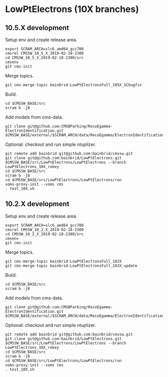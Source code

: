 # LowPtElectrons (10X branches)

## 10.5.X development

Setup env and create release area.
```
export SCRAM_ARCH=slc6_amd64_gcc700
cmsrel CMSSW_10_5_X_2019-02-18-2300
cd CMSSW_10_5_X_2019-02-18-2300/src
cmsenv
git cms-init
```

Merge topics.
```
git cms-merge-topic bainbrid:LowPtElectronsFull_105X_SCbugfix
```

Build.
``` 
cd $CMSSW_BASE/src
scram b -j8
```

Add models from cms-data.
```
git clone git@github.com:CMSBParking/RecoEgamma-ElectronIdentification.git $CMSSW_BASE/external/$SCRAM_ARCH/data/RecoEgamma/ElectronIdentification/data
```

Optional: checkout and run simple ntuplizer.
```
git remote add bainbrid git@github.com:bainbrid/cmssw.git
git clone git@github.com:bainbrid/LowPtElectrons.git $CMSSW_BASE/src/LowPtElectrons/LowPtElectrons --branch LowPtElectrons_10X_rekey
cd $CMSSW_BASE/src
scram b -j8
cd $CMSSW_BASE/src/LowPtElectrons/LowPtElectrons/run
voms-proxy-init --voms cms
. test_10X.sh
```

## 10.2.X development

Setup env and create release area.
```
export SCRAM_ARCH=slc6_amd64_gcc700
cmsrel CMSSW_10_2_X_2019-02-18-2300
cd CMSSW_10_2_X_2019-02-18-2300/src
cmsenv
git cms-init
```

Merge topics.
```
git cms-merge-topic bainbrid:LowPtElectronsFull_102X
git cms-merge-topic bainbrid:LowPtElectronsFull_102X_update
```

Build.
``` 
cd $CMSSW_BASE/src
scram b -j8
```

Add models from cms-data.
```
git clone git@github.com:CMSBParking/RecoEgamma-ElectronIdentification.git $CMSSW_BASE/external/$SCRAM_ARCH/data/RecoEgamma/ElectronIdentification/data
```

Optional: checkout and run simple ntuplizer.
```
git remote add bainbrid git@github.com:bainbrid/cmssw.git
git clone git@github.com:bainbrid/LowPtElectrons.git $CMSSW_BASE/src/LowPtElectrons/LowPtElectrons --branch LowPtElectrons_10X_rekey
cd $CMSSW_BASE/src
scram b -j8
cd $CMSSW_BASE/src/LowPtElectrons/LowPtElectrons/run
voms-proxy-init --voms cms
. test_10X.sh
```
